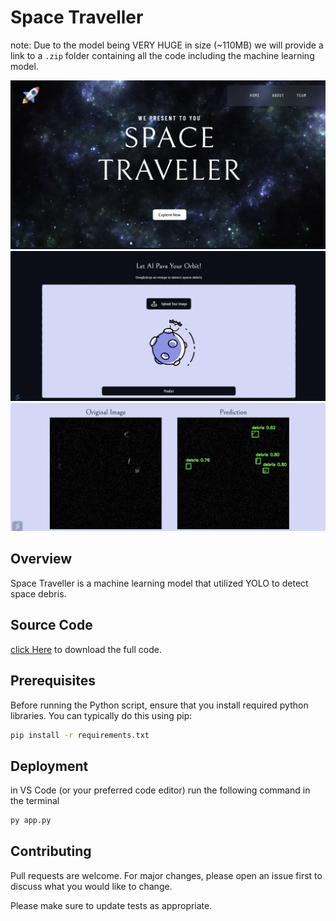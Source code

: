 # Space Traveller

note: Due to the model being VERY HUGE in size (~110MB) we will provide a link to a `.zip` folder containing all the code including the machine learning model.

![demo](./demo.png)
![demo-upload](./demo-upload.png)
![demo-result](./demo-result.png)

## Overview

Space Traveller is a machine learning model that utilized YOLO to detect space debris.

## Source Code

[click Here](https://drive.google.com/file/d/1Jfl5gpjhK-3JBitH1ylA8vP3dlVyG9Ke/view?usp=sharing) to download the full code.

## Prerequisites

Before running the Python script, ensure that you install required python libraries. You can typically do this using pip:

```bash
pip install -r requirements.txt
```

## Deployment

in VS Code (or your preferred code editor) run the following command in the terminal

```Python
py app.py
```

## Contributing

Pull requests are welcome. For major changes, please open an issue first
to discuss what you would like to change.

Please make sure to update tests as appropriate.
